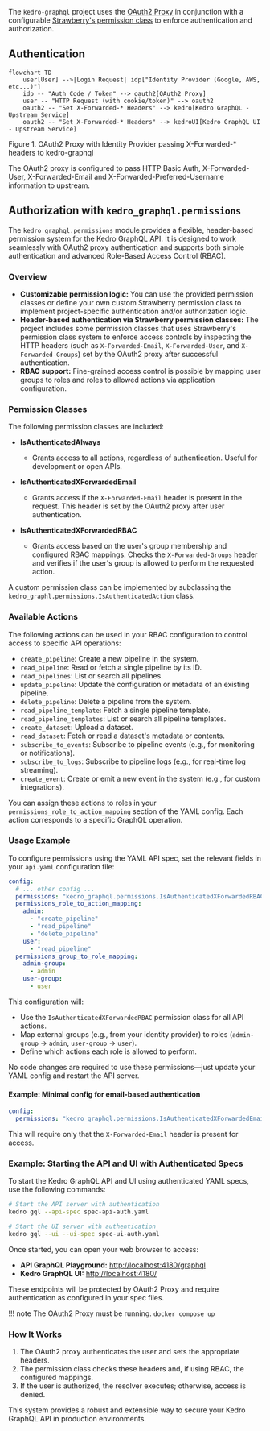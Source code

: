 The `kedro-graphql` project uses the [OAuth2 Proxy](https://oauth2-proxy.github.io/oauth2-proxy/)
in conjunction with a configurable [Strawberry's permission class](https://strawberry.rocks/docs/guides/permissions) to enforce authentication and authorization.

## Authentication

```mermaid
flowchart TD
    user[User] -->|Login Request| idp["Identity Provider (Google, AWS, etc...)"]
    idp -- "Auth Code / Token" --> oauth2[OAuth2 Proxy]
    user -- "HTTP Request (with cookie/token)" --> oauth2
    oauth2 -- "Set X-Forwarded-* Headers" --> kedro[Kedro GraphQL - Upstream Service]
    oauth2 -- "Set X-Forwarded-* Headers" --> kedroUI[Kedro GraphQL UI - Upstream Service]
```

Figure 1. OAuth2 Proxy with Identity Provider passing X-Forwarded-* headers to kedro-graphql

The OAuth2 proxy is configured to pass HTTP Basic Auth, X-Forwarded-User, X-Forwarded-Email and X-Forwarded-Preferred-Username information to upstream.


## Authorization with `kedro_graphql.permissions`

The `kedro_graphql.permissions` module provides a flexible, header-based permission system for the Kedro GraphQL API. It is designed to work seamlessly with OAuth2 proxy authentication and supports both simple authentication and advanced Role-Based Access Control (RBAC).

### Overview

- **Customizable permission logic:** You can use the provided permission classes or define your own custom Strawberry permission class to implement project-specific authentication and/or authorization logic.
- **Header-based authentication via Strawberry permission classes:** The project includes some permission classes that uses Strawberry's permission class system to enforce access controls by inspecting the HTTP headers (such as `X-Forwarded-Email`, `X-Forwarded-User`, and `X-Forwarded-Groups`) set by the OAuth2 proxy after successful authentication.
- **RBAC support:** Fine-grained access control is possible by mapping user groups to roles and roles to allowed actions via application configuration.

### Permission Classes

The following permission classes are included:

- **IsAuthenticatedAlways**
    - Grants access to all actions, regardless of authentication. Useful for development or open APIs.

- **IsAuthenticatedXForwardedEmail**
    - Grants access if the `X-Forwarded-Email` header is present in the request. This header is set by the OAuth2 proxy after user authentication.

- **IsAuthenticatedXForwardedRBAC**
    - Grants access based on the user's group membership and configured RBAC mappings. Checks the `X-Forwarded-Groups` header and verifies if the user's group is allowed to perform the requested action.

A custom permission class can be implemented by subclassing the `kedro_graphl.permissions.IsAuthenticatedAction` class.


### Available Actions

The following actions can be used in your RBAC configuration to control access to specific API operations:

- `create_pipeline`: Create a new pipeline in the system.
- `read_pipeline`: Read or fetch a single pipeline by its ID.
- `read_pipelines`: List or search all pipelines.
- `update_pipeline`: Update the configuration or metadata of an existing pipeline.
- `delete_pipeline`: Delete a pipeline from the system.
- `read_pipeline_template`: Fetch a single pipeline template.
- `read_pipeline_templates`: List or search all pipeline templates.
- `create_dataset`: Upload a dataset.
- `read_dataset`: Fetch or read a dataset's metadata or contents.
- `subscribe_to_events`: Subscribe to pipeline events (e.g., for monitoring or notifications).
- `subscribe_to_logs`: Subscribe to pipeline logs (e.g., for real-time log streaming).
- `create_event`: Create or emit a new event in the system (e.g., for custom integrations).

You can assign these actions to roles in your `permissions_role_to_action_mapping` section of the YAML config. Each action corresponds to a specific GraphQL operation.

### Usage Example

To configure permissions using the YAML API spec, set the relevant fields in your `api.yaml` configuration file:

```yaml
config:
  # ... other config ...
  permissions: "kedro_graphql.permissions.IsAuthenticatedXForwardedRBAC"
  permissions_role_to_action_mapping:
    admin:
      - "create_pipeline"
      - "read_pipeline"
      - "delete_pipeline"
    user:
      - "read_pipeline"
  permissions_group_to_role_mapping:
    admin-group:
      - admin
    user-group:
      - user
```

This configuration will:
- Use the `IsAuthenticatedXForwardedRBAC` permission class for all API actions.
- Map external groups (e.g., from your identity provider) to roles (`admin-group` → `admin`, `user-group` → `user`).
- Define which actions each role is allowed to perform.

No code changes are required to use these permissions—just update your YAML config and restart the API server.

#### Example: Minimal config for email-based authentication

```yaml
config:
  permissions: "kedro_graphql.permissions.IsAuthenticatedXForwardedEmail"
```

This will require only that the `X-Forwarded-Email` header is present for access.

### Example: Starting the API and UI with Authenticated Specs

To start the Kedro GraphQL API and UI using authenticated YAML specs, use the following commands:

```bash
# Start the API server with authentication
kedro gql --api-spec spec-api-auth.yaml

# Start the UI server with authentication
kedro gql --ui --ui-spec spec-ui-auth.yaml
```

Once started, you can open your web browser to access:

- **API GraphQL Playground:** [http://localhost:4180/graphql](http://localhost:4180/graphql)
- **Kedro GraphQL UI:** [http://localhost:4180/](http://localhost:4180/)

These endpoints will be protected by OAuth2 Proxy and require authentication as configured in your spec files.

!!! note 
    The OAuth2 Proxy must be running.
    ```docker compose up```

### How It Works

1. The OAuth2 proxy authenticates the user and sets the appropriate headers.
2. The permission class checks these headers and, if using RBAC, the configured mappings.
3. If the user is authorized, the resolver executes; otherwise, access is denied.

This system provides a robust and extensible way to secure your Kedro GraphQL API in production environments.

